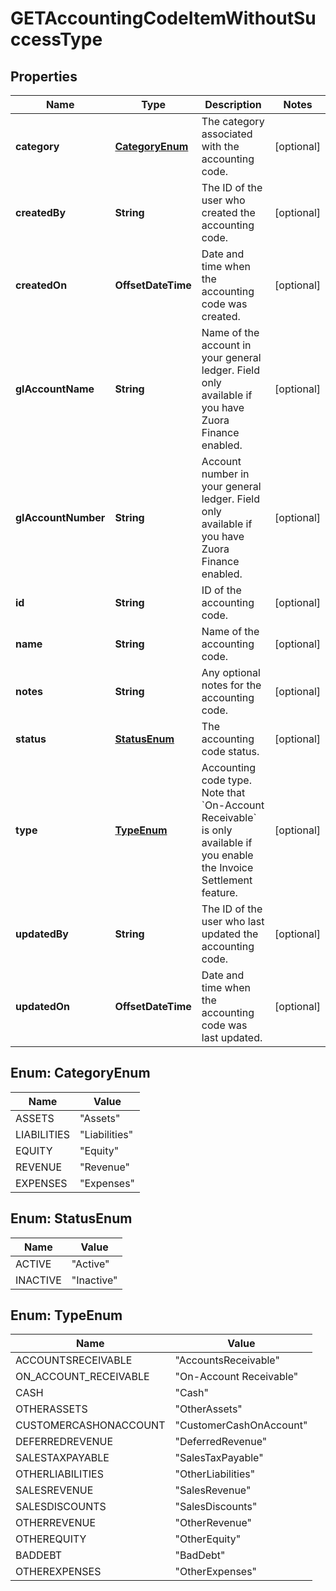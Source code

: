 

# GETAccountingCodeItemWithoutSuccessType


## Properties

| Name | Type | Description | Notes |
|------------ | ------------- | ------------- | -------------|
|**category** | [**CategoryEnum**](#CategoryEnum) | The category associated with the accounting code.  |  [optional] |
|**createdBy** | **String** | The ID of the user who created the accounting code.  |  [optional] |
|**createdOn** | **OffsetDateTime** | Date and time when the accounting code was created.  |  [optional] |
|**glAccountName** | **String** | Name of the account in your general ledger.  Field only available if you have Zuora Finance enabled.  |  [optional] |
|**glAccountNumber** | **String** | Account number in your general ledger.  Field only available if you have Zuora Finance enabled.  |  [optional] |
|**id** | **String** | ID of the accounting code.  |  [optional] |
|**name** | **String** | Name of the accounting code.  |  [optional] |
|**notes** | **String** | Any optional notes for the accounting code.  |  [optional] |
|**status** | [**StatusEnum**](#StatusEnum) | The accounting code status.  |  [optional] |
|**type** | [**TypeEnum**](#TypeEnum) | Accounting code type.   Note that &#x60;On-Account Receivable&#x60; is only available if you enable the Invoice Settlement feature.   |  [optional] |
|**updatedBy** | **String** | The ID of the user who last updated the accounting code.  |  [optional] |
|**updatedOn** | **OffsetDateTime** | Date and time when the accounting code was last updated.  |  [optional] |



## Enum: CategoryEnum

| Name | Value |
|---- | -----|
| ASSETS | &quot;Assets&quot; |
| LIABILITIES | &quot;Liabilities&quot; |
| EQUITY | &quot;Equity&quot; |
| REVENUE | &quot;Revenue&quot; |
| EXPENSES | &quot;Expenses&quot; |



## Enum: StatusEnum

| Name | Value |
|---- | -----|
| ACTIVE | &quot;Active&quot; |
| INACTIVE | &quot;Inactive&quot; |



## Enum: TypeEnum

| Name | Value |
|---- | -----|
| ACCOUNTSRECEIVABLE | &quot;AccountsReceivable&quot; |
| ON_ACCOUNT_RECEIVABLE | &quot;On-Account Receivable&quot; |
| CASH | &quot;Cash&quot; |
| OTHERASSETS | &quot;OtherAssets&quot; |
| CUSTOMERCASHONACCOUNT | &quot;CustomerCashOnAccount&quot; |
| DEFERREDREVENUE | &quot;DeferredRevenue&quot; |
| SALESTAXPAYABLE | &quot;SalesTaxPayable&quot; |
| OTHERLIABILITIES | &quot;OtherLiabilities&quot; |
| SALESREVENUE | &quot;SalesRevenue&quot; |
| SALESDISCOUNTS | &quot;SalesDiscounts&quot; |
| OTHERREVENUE | &quot;OtherRevenue&quot; |
| OTHEREQUITY | &quot;OtherEquity&quot; |
| BADDEBT | &quot;BadDebt&quot; |
| OTHEREXPENSES | &quot;OtherExpenses&quot; |




